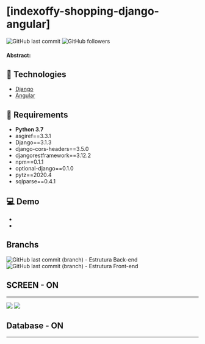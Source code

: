# [indexoffy-shopping-django-angular]

![GitHub last commit](https://img.shields.io/github/last-commit/FernandoCelmer/indexoffy-shopping-django-angular) ![GitHub followers](https://img.shields.io/github/followers/FernandoCelmer?label=Fernando%20Celmer&style=social)

#### Abstract:

## 🚀 Technologies

- [Django](https://www.djangoproject.com/) 
- [Angular](https://angular.io/)

## 📑 Requirements

- <b>Python 3.7</b>
- asgiref==3.3.1
- Django==3.1.3
- django-cors-headers==3.5.0
- djangorestframework==3.12.2
- npm==0.1.1
- optional-django==0.1.0
- pytz==2020.4
- sqlparse==0.4.1

## 💻 Demo
- <br> 
- <br>

## Branchs
![GitHub last commit (branch)](https://img.shields.io/github/last-commit/FernandoCelmer/indexoffy-shopping-django-angular/OFFY-01?color=blue&label=OFFY-01) - Estrutura Back-end <br>
![GitHub last commit (branch)](https://img.shields.io/github/last-commit/FernandoCelmer/indexoffy-shopping-django-angular/OFFY-02?color=blue&label=OFFY-01) - Estrutura Front-end <br>

## SCREEN - ON 
________________________________
<img src="https://github.com/FernandoCelmer/indexoffy-shopping-django-angular/blob/main/Content/application.png?raw=true">
<img src="https://github.com/FernandoCelmer/indexoffy-shopping-django-angular/blob/main/Content/application_api.png?raw=true">

## Database - ON
________________________________
<p>
